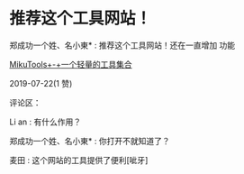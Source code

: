 # 推荐这个工具网站！

郑成功一个姓、名小東* : 推荐这个工具网站！还在一直增加 功能

[MikuTools+-+](https://miku.tools/)[一个轻量的工具集合](https://miku.tools/)

2019-07-22(1 赞)

评论区：

Li an : 有什么作用？

郑成功一个姓、名小東* : 你打开不就知道了？

麦田 : 这个网站的工具提供了便利[呲牙]